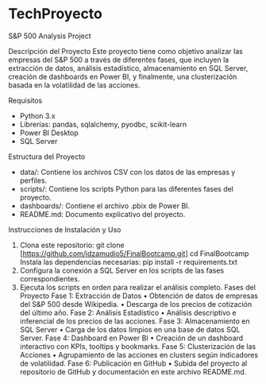 # TechProyecto
S&P 500 Analysis Project

Descripción del Proyecto
Este proyecto tiene como objetivo analizar las empresas del S&P 500 a través de diferentes fases, que incluyen la extracción de datos, análisis estadístico, almacenamiento en SQL Server, creación de dashboards en Power BI, y finalmente, una clusterización basada en la volatilidad de las acciones.

Requisitos
- Python 3.x
- Librerías: pandas, sqlalchemy, pyodbc, scikit-learn
- Power BI Desktop
- SQL Server

Estructura del Proyecto
- data/: Contiene los archivos CSV con los datos de las empresas y perfiles.
- scripts/: Contiene los scripts Python para las diferentes fases del proyecto.
- dashboards/: Contiene el archivo .pbix de Power BI.
- README.md: Documento explicativo del proyecto.

Instrucciones de Instalación y Uso
1. Clona este repositorio: git clone [https://github.com/jdzamudio5/FinalBootcamp.git] cd FinalBootcamp Instala las dependencias necesarias: pip install -r requirements.txt
2. Configura la conexión a SQL Server en los scripts de las fases correspondientes.
3. Ejecuta los scripts en orden para realizar el análisis completo. Fases del Proyecto
   Fase 1: Extracción de Datos
   • Obtención de datos de empresas del S&P 500 desde Wikipedia.
   • Descarga de los precios de cotización del último año.
   Fase 2: Análisis Estadístico
    • Análisis descriptivo e inferencial de los precios de las acciones.
   Fase 3: Almacenamiento en SQL Server
   • Carga de los datos limpios en una base de datos SQL Server.
   Fase 4: Dashboard en Power BI • Creación de un dashboard interactivo con KPIs, tooltips y bookmarks.
   Fase 5: Clusterización de las Acciones • Agrupamiento de las acciones en clusters según indicadores de volatilidad.
   Fase 6: Publicación en GitHub • Subida del proyecto al repositorio de GitHub y documentación en este archivo README.md.
